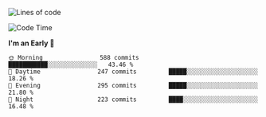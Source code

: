 <!--START_SECTION:activity-->
<!--END_SECTION:activity-->

<!--START_SECTION:lines-of-code-->
![Lines of code](https://img.shields.io/badge/From%20Hello%20World%20I%27ve%20Written-1.9%20million%20lines%20of%20code-blue)


<!--END_SECTION:lines-of-code-->

<!--START_SECTION:coding-time-->
![Code Time](http://img.shields.io/badge/Code%20Time-3%20hrs%2029%20mins-blue)


<!--END_SECTION:coding-time-->

<!--START_SECTION:commit-time-distribution-->
**I'm an Early 🐤** 

```text
🌞 Morning                588 commits         ███████████░░░░░░░░░░░░░░   43.46 % 
🌆 Daytime                247 commits         █████░░░░░░░░░░░░░░░░░░░░   18.26 % 
🌃 Evening                295 commits         █████░░░░░░░░░░░░░░░░░░░░   21.80 % 
🌙 Night                  223 commits         ████░░░░░░░░░░░░░░░░░░░░░   16.48 % 
```



<!--END_SECTION:commit-time-distribution-->

<!--START_SECTION:spent-time-on-stats-->
<!--END_SECTION:spent-time-on-stats-->

<!--START_SECTION:repository-languages-->
<!--END_SECTION:repository-languages-->

